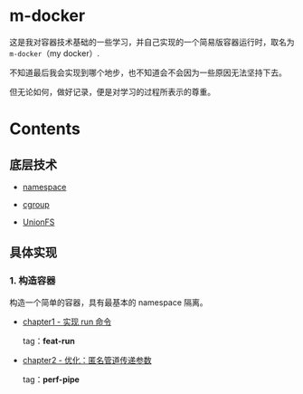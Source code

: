 # m-docker

这是我对容器技术基础的一些学习，并自己实现的一个简易版容器运行时，取名为 `m-docker`（my docker）.

不知道最后我会实现到哪个地步，也不知道会不会因为一些原因无法坚持下去。

但无论如何，做好记录，便是对学习的过程所表示的尊重。

# Contents

## 底层技术

- [namespace](./docs/basics/namespace/readme.md)

- [cgroup](./docs/basics/cgroup/readme.md)

- [UnionFS](./docs/basics/UnionFS/readme.md)

## 具体实现

### 1. 构造容器

构造一个简单的容器，具有最基本的 namespace 隔离。

- [chapter1 - 实现 run 命令](./docs/source-analysis/chapter1-run命令实现.md)
  
  tag：**feat-run**

- [chapter2 - 优化：匿名管道传递参数](./docs/source-analysis/chapter2-匿名管道传递参数.md)

  tag：**perf-pipe**